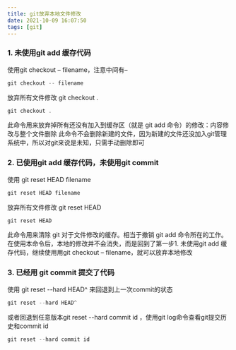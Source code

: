 ```yaml
---
title: git放弃本地文件修改
date: 2021-10-09 16:07:50
tags: [git]
---
```


### 1. 未使用git add 缓存代码

使用git checkout – filename，注意中间有–

```js
git checkout -- filename
```

放弃所有文件修改 git checkout .

```js
git checkout .
```

此命令用来放弃掉所有还没有加入到缓存区（就是 git add 命令）的修改：内容修改与整个文件删除
此命令不会删除新建的文件，因为新建的文件还没加入git管理系统中，所以对git来说是未知，只需手动删除即可

### 2. 已使用git add 缓存代码，未使用git commit

使用 git reset HEAD filename

```js
git reset HEAD filename
```

放弃所有文件修改 git reset HEAD

```js
git reset HEAD
```

此命令用来清除 git 对于文件修改的缓存。相当于撤销 git add 命令所在的工作。在使用本命令后，本地的修改并不会消失，而是回到了第一步1. 未使用git add 缓存代码，继续使用用git checkout – filename，就可以放弃本地修改

### 3. 已经用 git commit 提交了代码

使用 git reset --hard HEAD^ 来回退到上一次commit的状态

```js
git reset --hard HEAD^
```

或者回退到任意版本git reset --hard commit id ，使用git log命令查看git提交历史和commit id

```js
git reset --hard commit id
```

